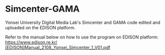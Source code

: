 # Simcenter-GAMA
Yonsei University Digital Media Lab's Simcenter and GAMA code edited and uploaded on the EDISON platform. 

Refer to the manual below on how to use the program on EDISON platform: 
https://www.edison.re.kr/
[[EDISON]Manual_2108_Yonsei_Simcenter_1_V01.pdf](https://github.com/yonseidmlab/Simcenter-GAMA/files/7064230/EDISON.Manual_2108_Yonsei_Simcenter_1_V01.pdf)
